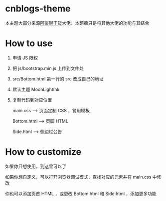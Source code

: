 # cnblogs-theme

本主题大部分来源[阿豪聊干货](https://www.cnblogs.com/hafiz/p/9276689.html)大佬，本蒟蒻只是将其他大佬的功能与其结合

# How to use

1. 申请 JS 限权
2. 把 js/bootstrap.min.js 上传到文件处
3. src/Bottom.html 第一行的 src 改成自己的地址
4. 默认主题 MoonLightInk
5. 复制代码到对应位置

    main.css --> 页面定制 CSS ，警用模板

    Bottom.html --> 页脚 HTML

    Side.html --> 侧边栏公告

# How to customize

如果你只想使用，到这里可以了

如果你想自定义，可以打开浏览器调试模式，查找对应的元素并在 main.css 中修改

你也可以添加页首 HTML ，或更改 Bottom.html 和 Side.html ，添加更多功能
